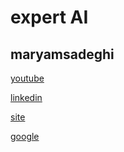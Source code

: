 # expert AI

## maryamsadeghi
[youtube](https://www.youtube.com/@maryamsadeghi-ai/community)

[linkedin](linkedin.com/in/maryam-sadeghi88)

[site](codingforai.ir)

[google](sites.google.com/view/maryamsadeghi)
